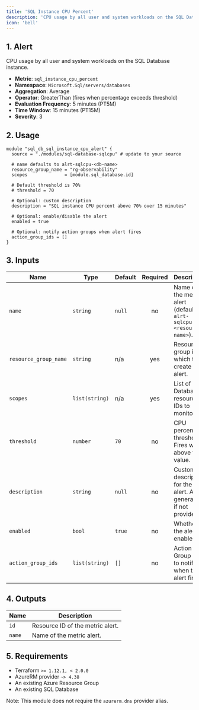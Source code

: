 ```yaml
---
title: 'SQL Instance CPU Percent'
description: 'CPU usage by all user and system workloads on the SQL Database instance'
icon: 'bell'
---
```


## 1. Alert
CPU usage by all user and system workloads on the SQL Database instance.

- **Metric**: `sql_instance_cpu_percent`
- **Namespace**: `Microsoft.Sql/servers/databases`
- **Aggregation**: Average
- **Operator**: GreaterThan (fires when percentage exceeds threshold)
- **Evaluation Frequency**: 5 minutes (PT5M)
- **Time Window**: 15 minutes (PT15M)
- **Severity**: 3

## 2. Usage
```hcl main.tf
module "sql_db_sql_instance_cpu_alert" {
  source = "./modules/sql-database-sqlcpu" # update to your source

  # name defaults to alrt-sqlcpu-<db-name>
  resource_group_name = "rg-observability"
  scopes              = [module.sql_database.id]

  # Default threshold is 70%
  # threshold = 70

  # Optional: custom description
  description = "SQL instance CPU percent above 70% over 15 minutes"

  # Optional: enable/disable the alert
  enabled = true

  # Optional: notify action groups when alert fires
  action_group_ids = []
}
```

## 3. Inputs
| Name | Type | Default | Required | Description |
|------|------|---------|:--------:|-------------|
| `name` | `string` | `null` | no | Name of the metric alert (defaults to `alrt-sqlcpu-<resource-name>`). |
| `resource_group_name` | `string` | n/a | yes | Resource group in which to create the alert. |
| `scopes` | `list(string)` | n/a | yes | List of SQL Database resource IDs to monitor. |
| `threshold` | `number` | `70` | no | CPU percent threshold. Fires when above this value. |
| `description` | `string` | `null` | no | Custom description for the alert. Auto-generated if not provided. |
| `enabled` | `bool` | `true` | no | Whether the alert is enabled. |
| `action_group_ids` | `list(string)` | `[]` | no | Action Group IDs to notify when the alert fires. |

## 4. Outputs
| Name | Description |
|------|-------------|
| `id` | Resource ID of the metric alert. |
| `name` | Name of the metric alert. |

## 5. Requirements
- Terraform `>= 1.12.1, < 2.0.0`
- AzureRM provider `~> 4.38`
- An existing Azure Resource Group
- An existing SQL Database
  
Note: This module does not require the `azurerm.dns` provider alias.


